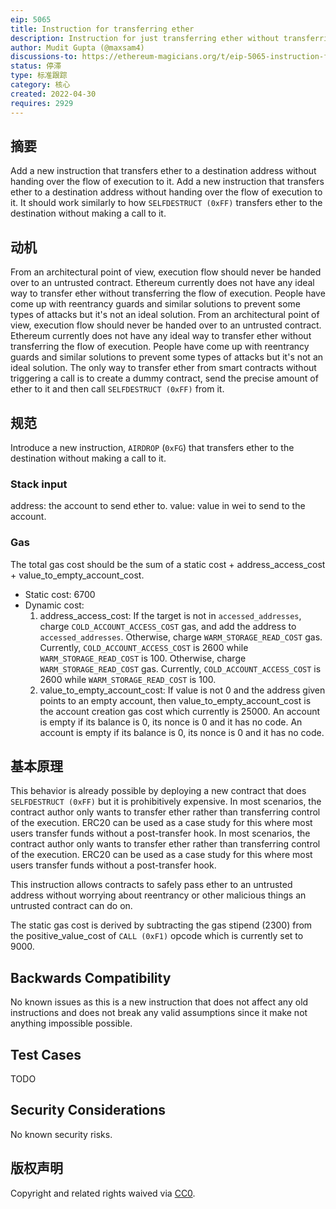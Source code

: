 ```yaml
---
eip: 5065
title: Instruction for transferring ether
description: Instruction for just transferring ether without transferring the flow of execution
author: Mudit Gupta (@maxsam4)
discussions-to: https://ethereum-magicians.org/t/eip-5065-instruction-for-transferring-ether/9107
status: 停滞
type: 标准跟踪
category: 核心
created: 2022-04-30
requires: 2929
---
```


## 摘要
Add a new instruction that transfers ether to a destination address without handing over the flow of execution to it. Add a new instruction that transfers ether to a destination address without handing over the flow of execution to it. It should work similarly to how `SELFDESTRUCT (0xFF)` transfers ether to the destination without making a call to it.

## 动机
From an architectural point of view, execution flow should never be handed over to an untrusted contract. Ethereum currently does not have any ideal way to transfer ether without transferring the flow of execution. People have come up with reentrancy guards and similar solutions to prevent some types of attacks but it's not an ideal solution. From an architectural point of view, execution flow should never be handed over to an untrusted contract. Ethereum currently does not have any ideal way to transfer ether without transferring the flow of execution. People have come up with reentrancy guards and similar solutions to prevent some types of attacks but it's not an ideal solution. The only way to transfer ether from smart contracts without triggering a call is to create a dummy contract, send the precise amount of ether to it and then call `SELFDESTRUCT (0xFF)` from it.

## 规范
Introduce a new instruction, `AIRDROP` (`0xFG`) that transfers ether to the destination without making a call to it.

### Stack input
address: the account to send ether to. value: value in wei to send to the account.

### Gas

The total gas cost should be the sum of a static cost + address_access_cost + value_to_empty_account_cost.
  - Static cost: 6700
  - Dynamic cost:
    1. address_access_cost: If the target is not in `accessed_addresses`, charge `COLD_ACCOUNT_ACCESS_COST` gas, and add the address to `accessed_addresses`. Otherwise, charge `WARM_STORAGE_READ_COST` gas. Currently, `COLD_ACCOUNT_ACCESS_COST` is 2600 while `WARM_STORAGE_READ_COST` is 100. Otherwise, charge `WARM_STORAGE_READ_COST` gas. Currently, `COLD_ACCOUNT_ACCESS_COST` is 2600 while `WARM_STORAGE_READ_COST` is 100.
    2. value_to_empty_account_cost: If value is not 0 and the address given points to an empty account, then value_to_empty_account_cost is the account creation gas cost which currently is 25000. An account is empty if its balance is 0, its nonce is 0 and it has no code. An account is empty if its balance is 0, its nonce is 0 and it has no code.


## 基本原理
This behavior is already possible by deploying a new contract that does `SELFDESTRUCT (0xFF)` but it is prohibitively expensive. In most scenarios, the contract author only wants to transfer ether rather than transferring control of the execution. ERC20 can be used as a case study for this where most users transfer funds without a post-transfer hook. In most scenarios, the contract author only wants to transfer ether rather than transferring control of the execution. ERC20 can be used as a case study for this where most users transfer funds without a post-transfer hook.

This instruction allows contracts to safely pass ether to an untrusted address without worrying about reentrancy or other malicious things an untrusted contract can do on.

The static gas cost is derived by subtracting the gas stipend (2300) from the positive_value_cost of `CALL (0xF1)` opcode which is currently set to 9000.

## Backwards Compatibility
No known issues as this is a new instruction that does not affect any old instructions and does not break any valid assumptions since it make not anything impossible possible.

## Test Cases
TODO

## Security Considerations
No known security risks.

## 版权声明
Copyright and related rights waived via [CC0](https://creativecommons.org/publicdomain/zero/1.0/).
